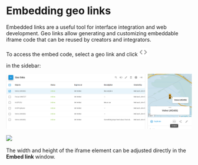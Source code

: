 # Embedding geo links

Embedded links are a useful tool for interface integration and web development. Geo links allow generating and customizing embeddable iframe code that can be reused by creators and integrators.

To access the embed code, select a geo link and click ![image-20250728-083751.png](attachments/image-20250728-083751.png)

in the sidebar:

![image-20250728-083848.png](attachments/image-20250728-083848.png)

![](https://www.navixy.com/wp-content/uploads/2024/04/16-1.png)

The width and height of the iframe element can be adjusted directly in the **Embed link** window.
